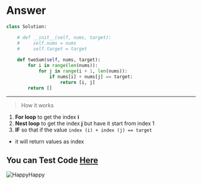 # Answer 
```python
class Solution:

    # def __init__(self, nums, target):
    #     self.nums = nums
    #     self.target = target
    
    def twoSum(self, nums, target):
        for i in range(len(nums)):  
            for j in range(i + 1, len(nums)): 
                if nums[i] + nums[j] == target:
                    return [i, j]  
        return [] 

```
---
> How it works 
1. **For loop** to get the index **i**
2. **Nest loop** to get the index **j** but have it start from index 1
3. **IF** so that if the value ``index (i) + index (j) == target``
- it will return values as index

## You can Test Code [Here]()

![HappyHappy](https://imgs.search.brave.com/uFBUxZssIwUSr6vrHT74PRixVdzpgOAL9LbfblWSMMo/rs:fit:860:0:0:0/g:ce/aHR0cHM6Ly9naWZk/Yi5jb20vaW1hZ2Vz/L2hpZ2gvaGFwcHkt/am9sbHktanVtcGlu/Zy1jYXQtbWVtZS1k/cm5qem5qeXJtcGpp/YmV5LmdpZg.gif)
